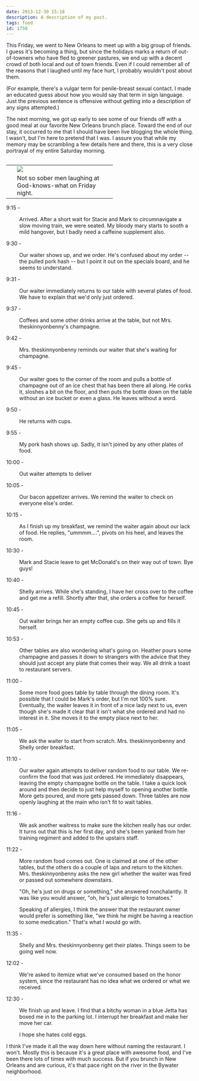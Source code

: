 ```yaml
---
date: 2013-12-30 15:18
description: A description of my post.
tags: food
id: 1750
---
```

This Friday, we went to New Orleans to meet up with a big group of friends.  I guess it's becoming a thing, but since the holidays marks a return of out-of-towners who have fled to greener pastures, we end up with a decent crowd of both local and out of town friends.  Even if I could remember all of the reasons that I laughed until my face hurt, I probably wouldn't post about them.  

(For example, there's a vulgar term for penile-breast sexual contact.  I made an educated guess about how you would say that term in sign language.  Just the previous sentence is offensive without getting into a description of any signs attempted.)

The next morning, <!--more-->we got up early to see some of our friends off with a good meal at our favorite New Orleans brunch place.  Toward the end of our stay, it occurred to me that I should have been live blogging the whole thing.  I wasn't, but I'm here to pretend that I was.  I assure you that while my memory may be scrambling a few details here and there, this is a very close portrayal of my entire Saturday morning.

<table cellpadding="2" align="right"><tr><td width="5" rowspan="2"><spacer type="block" width="5" height="1"></td><td width="250" ><img src="/img/laughing.jpg"></td></tr><tr><td class="caption" width="250">Not so sober men laughing at God-knows-what on Friday night.</td></tr></table>

9:15 - 

<div style="margin-left:2.5em;">Arrived.  After a short wait for Stacie and Mark to circumnavigate a slow moving train, we were seated.  My bloody mary starts to sooth a mild hangover, but I badly need a caffeine supplement also.
</div>

9:30 - 

<div style="margin-left:2.5em;">Our waiter shows up, and we order.  He's confused about my order -- the pulled pork hash -- but I point it out on the specials board, and he seems to understand.</div>

9:31 -

<div style="margin-left:2.5em;">Our waiter immediately returns to our table with several plates of food.  We have to explain that we'd only just ordered.</div>

9:37 - 

<div style="margin-left:2.5em;">Coffees and some other drinks arrive at the table, but not Mrs. theskinnyonbenny's champagne.</div>

9:42 -

<div style="margin-left:2.5em;">Mrs. theskinnyonbenny reminds our waiter that she's waiting for champagne.</div>

9:45 -

<div style="margin-left:2.5em;">Our waiter goes to the corner of the room and pulls a bottle of champagne out of an ice chest that has been there all along.  He corks it, sloshes a bit on the floor, and then puts the bottle down on the table without an ice bucket or even a glass.  He leaves without a word.</div>

9:50 - 

<div style="margin-left:2.5em;">He returns with cups.</div>

9:55 - 

<div style="margin-left:2.5em;">My pork hash shows up.  Sadly, it isn't joined by any other plates of food.</div>

10:00 - 

<div style="margin-left:2.5em;">Out waiter attempts to deliver</div>

10:05 -

<div style="margin-left:2.5em;">Our bacon appetizer arrives.  We remind the waiter to check on everyone else's order.</div>

10:15 - 

<div style="margin-left:2.5em;">As I finish up my breakfast, we remind the waiter again about our lack of food.  He replies, "ummmm....", pivots on his heel, and leaves the room.</div>

10:30 - 

<div style="margin-left:2.5em;">Mark and Stacie leave to get McDonald's on their way out of town.  Bye guys!</div>

10:40 -

<div style="margin-left:2.5em;">Shelly arrives.  While she's standing, I have her cross over to the coffee and get me a refill.  Shortly after that, she orders a coffee for herself.</div>

10:45 - 

<div style="margin-left:2.5em;">Out waiter brings her an empty coffee cup.  She gets up and fills it herself.</div>

10:53 -

<div style="margin-left:2.5em;">Other tables are also wondering what's going on.  Heather pours some champagne and passes it down to strangers with the advice that they should just accept any plate that comes their way.  We all drink a toast to restaurant servers.</div>

11:00 - 

<div style="margin-left:2.5em;">Some more food goes table by table through the dining room.  It's possible that I could be Mark's order, but I'm not 100% sure.  Eventually, the waiter leaves it in front of a nice lady next to us, even though she's made it clear that it isn't what she ordered and had no interest in it.  She moves it to the empty place next to her.</div>

11:05 -

<div style="margin-left:2.5em;">We ask the waiter to start from scratch.  Mrs. theskinnyonbenny and Shelly order breakfast.</div>

11:10 -

<div style="margin-left:2.5em;">Our waiter again attempts to deliver random food to our table.  We re-confirm the food that was just ordered.  He immediately disappears, leaving the empty champagne bottle on the table.  I take a quick look around and then decide to just help myself to opening another bottle.  More gets poured, and more gets passed down.  Three tables are now openly laughing at the main who isn't fit to wait tables.</div>

11:16 - 

<div style="margin-left:2.5em;">We ask another waitress to make sure the kitchen really has our order.  It turns out that this is her first day, and she's been yanked from her training regiment and added to the upstairs staff.  </div>

11:22 - 

<div style="margin-left:2.5em;">More random food comes out.  One is claimed at one of the other tables, but the others do a couple of laps and return to the kitchen.  Mrs. theskinnyonbenny asks the new girl whether the waiter was fired or passed out somewhere downstairs.

"Oh, he's just on drugs or something," she answered nonchalantly.  It was like you would answer, "oh, he's just allergic to tomatoes."

Speaking of allergies, I think the answer that the restaurant owner would prefer is something like, "we think he might be having a reaction to some medication."  That's what I would go with.</div>

11:35 - 

<div style="margin-left:2.5em;">Shelly and Mrs. theskinnyonbenny get their plates.  Things seem to be going well now.</div>

12:02 - 

<div style="margin-left:2.5em;">We're asked to itemize what we've consumed based on the honor system, since the restaurant has no idea what we ordered or what we received.</div>

12:30 -

<div style="margin-left:2.5em;">We finish up and leave.  I find that a bitchy woman in a blue Jetta has boxed me in to the parking lot.  I interrupt her breakfast and make her move her car.  

I hope she hates cold eggs.</div>

I think I've made it all the way down here without naming the restaurant.  I won't.  Mostly this is because it's a great place with awesome food, and I've been there lots of times with much success.  But if you brunch in New Orleans and are curious, it's that pace right on the river in the Bywater neighborhood.